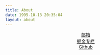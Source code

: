 ```yaml
---
title: About
date: 1995-10-13 20:35:04
layout: about
---
```

<center><a href="mailto:xianrenxiong@qq.com">邮箱</a></center>
<center><a href="https://juejin.im/user/562f5a8e60b27cc2b9dc5b4b/posts">掘金专栏</center>
<center><a href="https://github.com/FrankXiong">Github</a></center>

